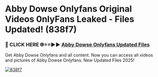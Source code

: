 # Abby Dowse Onlyfans Original Videos 0nlyFans Leaked - Files Updated! (838f7)

<h3>🔴 CLICK HERE 🌐==►► <a href="https://tinyurl.com/x26r9saj" rel="nofollow">Abby Dowse Onlyfans Updated Files</a></h3>

Get Abby Dowse Onlyfans and all content. Now you can access all videos and pictures of Abby Dowse Onlyfans. New Updated Files 2025!

[![838f7](https://i.imgur.com/LkgZPqh.gif)](https://tinyurl.com/x26r9saj)

